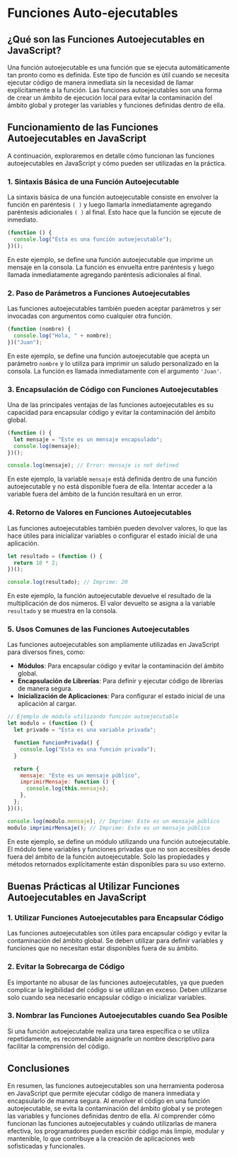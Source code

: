 # Funciones Auto-ejecutables

## ¿Qué son las Funciones Autoejecutables en JavaScript?

Una función autoejecutable es una función que se ejecuta automáticamente tan pronto como es definida. Este tipo de función es útil cuando se necesita ejecutar código de manera inmediata sin la necesidad de llamar explícitamente a la función. Las funciones autoejecutables son una forma de crear un ámbito de ejecución local para evitar la contaminación del ámbito global y proteger las variables y funciones definidas dentro de ella.

## Funcionamiento de las Funciones Autoejecutables en JavaScript

A continuación, exploraremos en detalle cómo funcionan las funciones autoejecutables en JavaScript y cómo pueden ser utilizadas en la práctica.

### 1. Sintaxis Básica de una Función Autoejecutable

La sintaxis básica de una función autoejecutable consiste en envolver la función en paréntesis `( )` y luego llamarla inmediatamente agregando paréntesis adicionales `( )` al final. Esto hace que la función se ejecute de inmediato.

```jsx
(function () {
  console.log("Esta es una función autoejecutable");
})();
```

En este ejemplo, se define una función autoejecutable que imprime un mensaje en la consola. La función es envuelta entre paréntesis y luego llamada inmediatamente agregando paréntesis adicionales al final.

### 2. Paso de Parámetros a Funciones Autoejecutables

Las funciones autoejecutables también pueden aceptar parámetros y ser invocadas con argumentos como cualquier otra función.

```jsx
(function (nombre) {
  console.log("Hola, " + nombre);
})("Juan");
```

En este ejemplo, se define una función autoejecutable que acepta un parámetro `nombre` y lo utiliza para imprimir un saludo personalizado en la consola. La función es llamada inmediatamente con el argumento `'Juan'`.

### 3. Encapsulación de Código con Funciones Autoejecutables

Una de las principales ventajas de las funciones autoejecutables es su capacidad para encapsular código y evitar la contaminación del ámbito global.

```jsx
(function () {
  let mensaje = "Este es un mensaje encapsulado";
  console.log(mensaje);
})();

console.log(mensaje); // Error: mensaje is not defined
```

En este ejemplo, la variable `mensaje` está definida dentro de una función autoejecutable y no está disponible fuera de ella. Intentar acceder a la variable fuera del ámbito de la función resultará en un error.

### 4. Retorno de Valores en Funciones Autoejecutables

Las funciones autoejecutables también pueden devolver valores, lo que las hace útiles para inicializar variables o configurar el estado inicial de una aplicación.

```jsx
let resultado = (function () {
  return 10 * 2;
})();

console.log(resultado); // Imprime: 20
```

En este ejemplo, la función autoejecutable devuelve el resultado de la multiplicación de dos números. El valor devuelto se asigna a la variable `resultado` y se muestra en la consola.

### 5. Usos Comunes de las Funciones Autoejecutables

Las funciones autoejecutables son ampliamente utilizadas en JavaScript para diversos fines, como:

- **Módulos**: Para encapsular código y evitar la contaminación del ámbito global.
- **Encapsulación de Librerías**: Para definir y ejecutar código de librerías de manera segura.
- **Inicialización de Aplicaciones**: Para configurar el estado inicial de una aplicación al cargar.

```jsx
// Ejemplo de módulo utilizando función autoejecutable
let modulo = (function () {
  let privado = "Esta es una variable privada";

  function funcionPrivada() {
    console.log("Esta es una función privada");
  }

  return {
    mensaje: "Este es un mensaje público",
    imprimirMensaje: function () {
      console.log(this.mensaje);
    },
  };
})();

console.log(modulo.mensaje); // Imprime: Este es un mensaje público
modulo.imprimirMensaje(); // Imprime: Este es un mensaje público
```

En este ejemplo, se define un módulo utilizando una función autoejecutable. El módulo tiene variables y funciones privadas que no son accesibles desde fuera del ámbito de la función autoejecutable. Solo las propiedades y métodos retornados explícitamente están disponibles para su uso externo.

## Buenas Prácticas al Utilizar Funciones Autoejecutables en JavaScript

### 1. Utilizar Funciones Autoejecutables para Encapsular Código

Las funciones autoejecutables son útiles para encapsular código y evitar la contaminación del ámbito global. Se deben utilizar para definir variables y funciones que no necesitan estar disponibles fuera de su ámbito.

### 2. Evitar la Sobrecarga de Código

Es importante no abusar de las funciones autoejecutables, ya que pueden complicar la legibilidad del código si se utilizan en exceso. Deben utilizarse solo cuando sea necesario encapsular código o inicializar variables.

### 3. Nombrar las Funciones Autoejecutables cuando Sea Posible

Si una función autoejecutable realiza una tarea específica o se utiliza repetidamente, es recomendable asignarle un nombre descriptivo para facilitar la comprensión del código.

## Conclusiones

En resumen, las funciones autoejecutables son una herramienta poderosa en JavaScript que permite ejecutar código de manera inmediata y encapsularlo de manera segura. Al envolver el código en una función autoejecutable, se evita la contaminación del ámbito global y se protegen las variables y funciones definidas dentro de ella. Al comprender cómo funcionan las funciones autoejecutables y cuándo utilizarlas de manera efectiva, los programadores pueden escribir código más limpio, modular y mantenible, lo que contribuye a la creación de aplicaciones web sofisticadas y funcionales.
